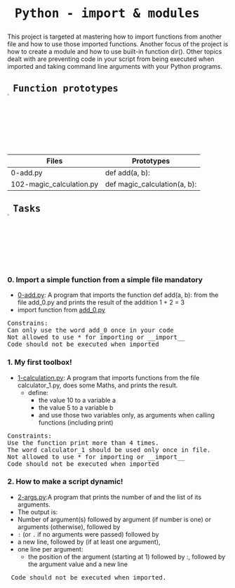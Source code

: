 # <pre> Python - import & modules </pre>
This project is targeted at mastering how to import functions from another file and how to use those imported functions. Another focus of the project is how to create a module and how to use  built-in function dir(). Other topics dealt with are preventing code in your script from being executed when imported and taking command line arguments with your Python programs.
## <pre> Function prototypes    <img src="https://user-images.githubusercontent.com/107026397/209424557-72ec9e7b-8f5a-4c69-9136-2629ca6d2ab0.svg" width = 3% height= 3%> </pre>
| Files  | Prototypes |
| ------------- | ------------- |
| 0-add.py|def add(a, b): |
|102-magic_calculation.py | def magic_calculation(a, b):|
## <pre> Tasks   <img src="https://user-images.githubusercontent.com/107026397/209425131-1d190ca6-b53b-49a9-b00a-6d697c9e4473.svg" height=3% width=3%></pre>
### 0. Import a simple function from a simple file mandatory
* [0-add.py](https://github.com/Bezawork-pr/alx-higher_level_programming/blob/master/0x02-python-import_modules/0-add.py): A program that imports the function def add(a, b): from the file add_0.py and prints the result of the addition 1 + 2 = 3
* import function from [add_0.py](https://github.com/Bezawork-pr/alx-higher_level_programming/blob/master/0x02-python-import_modules/add_0.py)
<pre>
Constrains:
Can only use the word add_0 once in your code
Not allowed to use * for importing or __import__
Code should not be executed when imported 
</pre>
### 1. My first toolbox!
* [1-calculation.py](https://github.com/Bezawork-pr/alx-higher_level_programming/blob/master/0x02-python-import_modules/1-calculation.py): A program that imports functions from the file calculator_1.py, does some Maths, and prints the result.
  * define:
    * the value 10 to a variable a
    * the value 5 to a variable b
     * and use those two variables only, as arguments when calling functions (including print)
<pre>
Constraints:
Use the function print more than 4 times.
The word calculator_1 should be used only once in file.
Not allowed to use * for importing or __import__
Code should not be executed when imported
</pre>
### 2. How to make a script dynamic!
 * [2-args.py](https://github.com/Bezawork-pr/alx-higher_level_programming/blob/master/0x02-python-import_modules/2-args.py):A program that prints the number of and the list of its arguments.
 * The output is:
  * Number of argument(s) followed by argument (if number is one) or arguments (otherwise), followed by
  * `:` (or `.` if no arguments were passed) followed by
  * a new line, followed by (if at least one argument),
  * one line per argument:
    * the position of the argument (starting at 1) followed by :, followed by the argument value and a new line
 <pre>
 Code should not be executed when imported.
 </pre>

